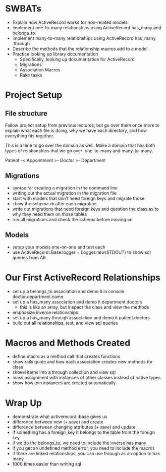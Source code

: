 # SWBATs 
 - Explain how ActiveRecord works for non-related models
 - Implement one-to-many relationships using ActiveRecord has_many and belongs_to
 - Implement many-to-many relationships using ActiveRecord has_many, :through
 - Describe the methods that the relationship macros add to a model
 - Practice looking up library documentation
    - Specifically, looking up documentation for ActiveRecord
    - Migrations
    - Association Macros
    - Rake tasks

# Project Setup 
## File structure 
Follow project setup from previous lectures, but go over them once more to explain what each file is doing, why we have each directory, and how everything fits together.

This is a time to go over the domain as well. Make a domain that has both types of relationships that we go over: one-to-many and many-to-many.

Patient -< Appointment >- Doctor >- Department

## Migrations 
 - syntax for creating a migration in the command line
 - writing out the actual migration in the migration file
 - start with models that don’t need foreign keys and migrate those
 - show the schema.rb after each migration
 - write out migrations that need foreign keys and question the class as to why they need them on those tables
 - run all migrations and check the schema before moving on
## Models 
 - setup your models one-on-one and test each
 - use ActiveRecord::Base.logger = Logger.new(STDOUT) to show sql queries from AR
# Our First ActiveRecord Relationships 
 - set up a belongs_to association and demo it in console doctor.department.name
 - set up a has_many association and demo it department.doctors
    - this is like an array, but inspect the class and view the methods
 - emphasize inverse relationships
 - set up a has_many through association and demo it patient.doctors
 - build out all relationships, test, and view sql queries
# Macros and Methods Created 
 - define macro as a method call that creates functions
 - show rails guide and how each association creates new methods for class
 - shovel items into a through collection and view sql
 - mass assignment with instances of other classes instead of native types
 - show how join instances are created automatically
# Wrap Up 
 - demonstrate what activerecord::base gives us
 - difference between new (+ save) and create
 - difference between changing attributes (+ save) and update
 - if something has a foreign_key it belongs to the table from the foreign key
 - if we do the belongs_to, we need to include the inverse has many
 - if you get an undefined method error, you need to include the macros
 - if there are linked relationships, you can use through as an option to has many
 - 1000 times easier than writing sql
